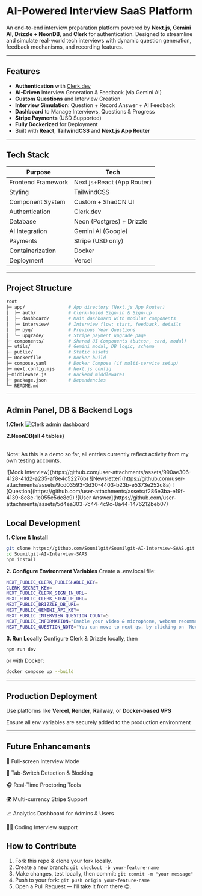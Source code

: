 # AI-Powered Interview SaaS Platform

An end-to-end interview preparation platform powered by **Next.js**, **Gemini AI**, **Drizzle + NeonDB**, and **Clerk** for authentication. Designed to streamline and simulate real-world tech interviews with dynamic question generation, feedback mechanisms, and recording features.

---

##  Features

-  **Authentication** with [Clerk.dev](https://clerk.dev)
-  **AI-Driven** Interview Generation & Feedback (via Gemini AI)
-  **Custom Questions** and Interview Creation
-  **Interview Simulation**: Question + Record Answer + AI Feedback
-  **Dashboard** to Manage Interviews, Questions & Progress
-  **Stripe Payments** (USD Supported)
-  **Fully Dockerized** for Deployment
-  Built with **React**, **TailwindCSS** and **Next.js App Router**

---

## Tech Stack

| Purpose              | Tech                      |
|----------------------|---------------------------|
| Frontend Framework   | Next.js+React (App Router)|
| Styling              | TailwindCSS               |
| Component System     | Custom + ShadCN UI        |
| Authentication       | Clerk.dev                 |
| Database             | Neon (Postgres) + Drizzle |
| AI Integration       | Gemini AI (Google)        |
| Payments             | Stripe (USD only)         |
| Containerization     | Docker                    |
| Deployment           | Vercel                    |

---

## Project Structure
```bash
root
├─ app/                # App directory (Next.js App Router)
│  ├─ auth/            # Clerk-based Sign-in & Sign-up
│  ├─ dashboard/       # Main dashboard with modular components
│  ├─ interview/       # Interview flow: start, feedback, details
│  ├─ pyq/             # Previous Year Questions
│  └─ upgrade/         # Stripe payment upgrade page
├─ components/         # Shared UI Components (button, card, modal)
├─ utils/              # Gemini modal, DB logic, schema
├─ public/             # Static assets
├─ Dockerfile          # Docker build
├─ compose.yaml        # Docker Compose (if multi-service setup)
├─ next.config.mjs     # Next.js config
├─middleware.js        # Backend middlewares
├─ package.json        # Dependencies
└─ README.md
```

---

## Admin Panel, DB & Backend Logs

**1.Clerk**
![Clerk admin dashboard](https://github.com/user-attachments/assets/46354ade-e40d-46a7-9352-45d4e906b0e3)

**2.NeonDB(all 4 tables)**
<p>
<br>Note: As this is a demo so far, all entries currently reflect activity from my own testing accounts.</br>
</p>
![Mock Interview](https://github.com/user-attachments/assets/990ae306-4128-41d2-a235-af8e4c52276b)
![Newsletter](https://github.com/user-attachments/assets/9cd03593-3d30-4403-b23b-e5373e252c8a)
![Question](https://github.com/user-attachments/assets/f286e3ba-e19f-4139-8e8e-1c055e5de8c9)
![User Answer](https://github.com/user-attachments/assets/5d4ea303-7c44-4c9c-8a44-1476212beb07)

## Local Development

**1. Clone & Install**
```bash
git clone https://github.com/Soumilgit/Soumilgit-AI-Interview-SAAS.git
cd Soumilgit-AI-Interview-SAAS
npm install
```

**2. Configure Environment Variables**
Create a .env.local file:
```bash
NEXT_PUBLIC_CLERK_PUBLISHABLE_KEY=
CLERK_SECRET_KEY=
NEXT_PUBLIC_CLERK_SIGN_IN_URL=
NEXT_PUBLIC_CLERK_SIGN_UP_URL=
NEXT_PUBLIC_DRIZZLE_DB_URL=
NEXT_PUBLIC_GEMINI_API_KEY=
NEXT_PUBLIC_INTERVIEW_QUESTION_COUNT=5
NEXT_PUBLIC_INFORMATION="Enable your video & microphone, webcam recommended."
NEXT_PUBLIC_QUESTION_NOTE="You can move to next qs. by clicking on 'Next Question' button."
```

**3. Run Locally**
Configure Clerk & Drizzle locally, then
```bash
npm run dev
```

or with Docker:
```bash
docker compose up --build
```

---

## Production Deployment
Use platforms like **Vercel**, **Render**, **Railway**, or **Docker-based VPS**

Ensure all env variables are securely added to the production environment

---

## Future Enhancements
🎯 Full-screen Interview Mode

🚫 Tab-Switch Detection & Blocking

🎧 Real-Time Proctoring Tools

🌍 Multi-currency Stripe Support

📈 Analytics Dashboard for Admins & Users

🧑‍💻 Coding Interview support

## How to Contribute

1. Fork this repo & clone your fork locally.  
2. Create a new branch: `git checkout -b your-feature-name`  
3. Make changes, test locally, then commit: `git commit -m "your message"`  
4. Push to your fork: `git push origin your-feature-name`  
5. Open a Pull Request — I’ll take it from there 😊.  
